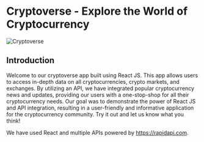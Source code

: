 # Cryptoverse - Explore the World of Cryptocurrency

![Cryptoverse](https://i.ibb.co/8gh5Jc8/image.png)

## Introduction

Welcome to our cryptoverse app built using React JS. This app allows users to access in-depth data on all cryptocurrencies, crypto markets, and exchanges. By utilizing an API, we have integrated popular cryptocurrency news and updates, providing our users with a one-stop-shop for all their cryptocurrency needs. Our goal was to demonstrate the power of React JS and API integration, resulting in a user-friendly and informative application for the cryptocurrency community. Try it out and let us know what you think!

We have used React and multiple APIs powered by https://rapidapi.com.
